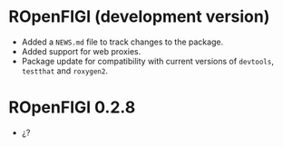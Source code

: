 # ROpenFIGI (development version)

* Added a `NEWS.md` file to track changes to the package.
* Added support for web proxies.
* Package update for compatibility with current versions of `devtools`, `testthat` and `roxygen2`.


# ROpenFIGI 0.2.8

* ¿?
